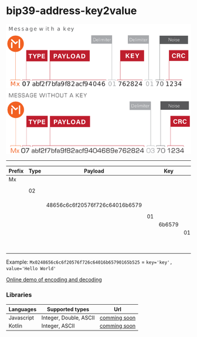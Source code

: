 # bip39-address-key2value

![Message with key](docs/static/Message_with_a_key.png "Message with key")
![Message with key](docs/static/Message_without_a_key.png "Message without key")

----

Prefix | Type | Payload | | Key|  |Noise| CRC | Descr
---|---|---|---|---|---|---|---|---
Mx| | | | | | | |
| |02| | | | | | |Text ASCII
| | |48656c6c6f20576f726c64016b6579 | | | | | | Hello World
| | | |01
| | | | |6b6579 | | |key
| | | | | |01
| | | | | | |65
| | | | | | | |b525


Example:
`Mx0248656c6c6f20576f726c64016b65790165b525` = `key='key', value='Hello World'`

[Online demo of encoding and decoding](https://github.com/counters)

### Libraries
Languages| Supported types | Url 
---|---|---
Javascript|Integer, Double, ASCII|[comming soon](https://github.com/counters)
Kotlin|Integer, ASCII|[comming soon](https://github.com/counters)
